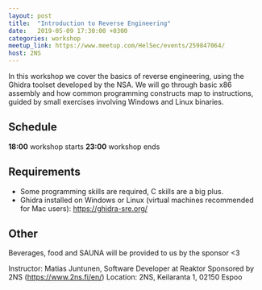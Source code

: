 ```yaml
---
layout: post
title:  "Introduction to Reverse Engineering"
date:   2019-05-09 17:30:00 +0300
categories: workshop
meetup_link: https://www.meetup.com/HelSec/events/259847064/
host: 2NS
---
```

In this workshop we cover the basics of reverse engineering, using the Ghidra toolset developed by the NSA. We will go through basic x86 assembly and how common programming constructs map to instructions, guided by small exercises involving Windows and Linux binaries.

## Schedule 

**18:00** workshop starts
**23:00** workshop ends

## Requirements
- Some programming skills are required, C skills are a big plus.
- Ghidra installed on Windows or Linux (virtual machines recommended for Mac users): https://ghidra-sre.org/

## Other
Beverages, food and SAUNA will be provided to us by the sponsor <3

Instructor: Matias Juntunen, Software Developer at Reaktor
Sponsored by 2NS (https://www.2ns.fi/en/)
Location: 2NS, Keilaranta 1, 02150 Espoo